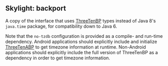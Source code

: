 ## Skylight: backport

A copy of the interface that uses [ThreeTenBP](https://www.threeten.org/threetenbp/) types instead of Java 8's
`java.time` package, for compatibility down to Java 6.

Note that the `no-tzdb` configuration is provided as a compile- and run-time dependency. Android applications should
explicitly include and initialize [ThreeTenABP](https://github.com/JakeWharton/ThreeTenABP) to get timezone information
at runtime. Non-Android applications should explicitly include the full version of ThreeTenBP as a dependency in order
to get timezone information.
